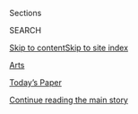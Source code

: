 <div id="app">

<div>

<div class="NYTAppHideMasthead css-zz1s19 e1suatyy0">

<div class="section css-ui9rw0 e1suatyy2">

<div class="css-11hrj97 er09x8g0">

<div class="css-6n7j50">

</div>

<span class="css-1dv1kvn">Sections</span>

<div class="css-10488qs">

<span class="css-1dv1kvn">SEARCH</span>

</div>

[Skip to content](#site-content)[Skip to site index](#site-index)

</div>

<div id="masthead-section-label" class="css-1fnb9ct eaxe0e00">

[Arts](https://www.nytimes.com/section/arts)

</div>

<div class="css-10698na e1huz5gh0">

</div>

</div>

<div id="masthead-bar-one" class="section hasLinks css-15hmgas e1csuq9d3">

<div class="css-uqyvli e1csuq9d0">

</div>

<div class="css-1uqjmks e1csuq9d1">

</div>

<div class="css-9e9ivx">

[](https://myaccount.nytimes.com/auth/login?response_type=cookie&client_id=vi)

</div>

<div class="css-1bvtpon e1csuq9d2">

[Today’s Paper](https://www.nytimes.com/section/todayspaper)

</div>

</div>

</div>

</div>

<div data-aria-hidden="false">

<div id="site-content" role="main">

<div id="top-wrapper" class="css-15p45cc eaca97t0" type="top">

<div id="top-slug" class="css-19x0jxb eaca97t1" hidden="">

Advertisement

</div>

[Continue reading the main story](#after-top)

<div class="ad top-wrapper" style="text-align:center;height:100%;display:block;min-height:90px">

<div id="top" class="place-ad" data-position="top" data-size-key="top">

</div>

</div>

<div id="after-top">

</div>

</div>

<div id="collection-arts" class="section css-15h4p1b e9abtgs0">

<div class="css-1j21atc e1svk9qx1">

<div class="css-fmiefx e1svk9qx2">

<div class="css-1hk7r2m eu54l5x0">

<div id="sponsor-wrapper" class="css-7a1pgi eaca97t0" type="sponsor" hidden="">

<div id="sponsor-slug" class="css-1l4mleb eaca97t1" hidden="">

Supported by

</div>

[Continue reading the main story](#after-sponsor)

<div id="sponsor" class="ad sponsor-wrapper" style="text-align:left;height:100%;display:block">

</div>

<div id="after-sponsor">

</div>

</div>

</div>

</div>

<div class="css-nfcc9b e1svk9qx3">

<div class="css-vl9dhg e1svk9qx5">

<div class="css-1nrhkj6 e1svk9qx6">

# Arts

<div class="follow-button-placeholder" data-collection-id="">

</div>

</div>

</div>

</div>

</div>

1.  [Art & Design](/section/arts/design)
2.  [Books](/section/books)
3.  [Dance](/section/arts/dance)
4.  [Movies](/section/movies)
5.  [Music](/section/arts/music)
6.  [Television](/section/arts/television)
7.  [Theater](/section/theater)
8.  [Pop Culture](/spotlight/pop-culture)
9.  [Watching](/watching)

<div class="css-4svvz1 ekkqrpp0">

<div id="collection-highlights-container" class="section css-18l1u7x e46isfb1">

<div class="css-gfgt40 ekkqrpp1">

## Highlights

1.  ![<span class="css-1nk1g0h e1oaj3zl2"><span class="css-1dv1kvn">Credit</span>Rozette
    Rago for The New York
    Times</span>](https://static01.nyt.com/images/2020/08/09/arts/02covid-house5/02covid-house5-videoLarge-v3.jpg)
    
    <div class="css-10wtrbd">
    
    <div class="css-1dqkjed">
    
    [![](https://static01.nyt.com/images/2020/08/09/arts/02covid-house5/02covid-house5-thumbStandard-v2.jpg)](/2020/08/07/arts/design/susan-burton-reentry-project-prisons-virus.html)
    
    </div>
    
    ## [Leaving Gun Towers and Barbed Wire for a Healing House](/2020/08/07/arts/design/susan-burton-reentry-project-prisons-virus.html)
    
    Susan Burton, an advocate for formerly incarcerated women, is racing
    against the clock to shelter those freed early because of the surge
    of coronavirus cases in prisons.
    
    <span class="css-me3p27"></span><span class="css-1dydysp e4e4i5l3"></span><span class="css-9voj2j">By
    <span class="css-1baulvz last-byline" itemprop="name">Patricia Leigh
    Brown</span></span>
    
    </div>

2.  ![<span class="css-1nk1g0h e1oaj3zl2"><span class="css-1dv1kvn">Credit</span>PA
    Images, via Getty
    Images</span>](https://static01.nyt.com/images/2020/08/08/arts/07smyth-1/07smyth-1-videoLarge.jpg)
    
    <div class="css-10wtrbd">
    
    <div class="css-1dqkjed">
    
    [![](https://static01.nyt.com/images/2020/08/08/arts/07smyth-1/07smyth-1-thumbStandard.jpg)](/2020/08/07/arts/music/ethel-smyth-prison-chandos.html)
    
    </div>
    
    ### My Favorite Page
    
    ## [Ethel Smyth, a Composer Long Unheard, Is Recorded Anew](/2020/08/07/arts/music/ethel-smyth-prison-chandos.html)
    
    “The Prison” — her last major piece, premiered in 1931 — comes out
    on disc for the first time.
    
    <span class="css-me3p27"></span><span class="css-1dydysp e4e4i5l3"></span><span class="css-9voj2j">By
    <span class="css-1baulvz last-byline" itemprop="name">David
    Allen</span></span>
    
    </div>

3.  1.  ![<span class="css-1nk1g0h e1oaj3zl2"><span class="css-1dv1kvn">Credit</span>HBO</span>](https://static01.nyt.com/images/2020/08/09/arts/09lovecraft1/merlin_175064256_6b081f0e-8919-4b0c-97ed-3dea98d30bb3-videoLarge.jpg)
        
        <div class="css-10wtrbd">
        
        ## [Living While Black in ‘Lovecraft Country’](/2020/08/07/arts/television/living-while-black-in-lovecraft-country.html)
        
        <div class="css-ajkwsy">
        
        [![](https://static01.nyt.com/images/2020/08/09/arts/09lovecraft1/09lovecraft1-thumbStandard.jpg)](/2020/08/07/arts/television/living-while-black-in-lovecraft-country.html)
        
        </div>
        
        Misha Green, the creator of this macabre new HBO series,
        discusses her obsession with horror and why its sense of dread
        and danger is not just an allegory.
        
        <span class="css-me3p27"></span><span class="css-1dydysp e4e4i5l3"></span><span class="css-9voj2j">By
        <span class="css-1baulvz last-byline" itemprop="name">Salamishah
        Tillet</span></span>
        
        </div>
    
    2.  ![<span class="css-1nk1g0h e1oaj3zl2"><span class="css-1dv1kvn">Credit</span>Archive
        PL/Alamy Stock
        Photo</span>](https://static01.nyt.com/images/2020/08/09/arts/09LOVECRAFT-MAN1/09LOVECRAFT-MAN1-videoLarge.jpg)
        
        <div class="css-10wtrbd">
        
        ## [Gods, Monsters and H.P. Lovecraft’s Uncanny Legacy](/2020/08/07/arts/television/hp-lovecraft.html)
        
        <div class="css-ajkwsy">
        
        [![](https://static01.nyt.com/images/2020/08/09/arts/09LOVECRAFT-MAN1/09LOVECRAFT-MAN1-thumbStandard.jpg)](/2020/08/07/arts/television/hp-lovecraft.html)
        
        </div>
        
        The author’s stories have influenced countless works, including
        the new HBO series “Lovecraft Country.” But how do modern
        adapters reckon with his racism, his sexism and his profound
        weirdness?
        
        <span class="css-me3p27"></span><span class="css-1dydysp e4e4i5l3"></span><span class="css-9voj2j">By
        <span class="css-1baulvz last-byline" itemprop="name">Alexis
        Soloski</span></span>
        
        </div>

</div>

<div class="css-1xdhyk6 e46isfb0">

<div class="css-zk12ih ef6si7p0">

1.  ### critic’s notebook
    
    ![<span class="css-1hhnwbi e1oaj3zl2"><span class="css-1dv1kvn">Credit</span>via
    Fast
    Familiar</span>](https://static01.nyt.com/images/2020/08/08/arts/06immersive-notebook-1/06immersive-notebook-1-videoLarge.jpg)
    
    <div class="css-10wtrbd">
    
    ## [In These Immersive Shows, the Jury Is In (Your Home)](/2020/08/07/theater/immersive-shows-jury-duty-eschaton.html)
    
    Sifting evidence and debating whodunit with strangers turns out to
    be an especially successful way for theater to be enjoyed from a
    laptop.
    
    <span class="css-me3p27"></span><span class="css-1dydysp e4e4i5l3"></span><span class="css-9voj2j">By
    <span class="css-1baulvz last-byline" itemprop="name">Alexis
    Soloski</span></span>
    
    </div>

2.  ![<span class="css-1hhnwbi e1oaj3zl2"><span class="css-1dv1kvn">Credit</span>Aaron
    Berger for The New York
    Times</span>](https://static01.nyt.com/images/2020/08/08/arts/30outdoor-reopen-bkbridge1/30outdoor-reopen-bkbridge1-videoLarge.jpg)
    
    <div class="css-10wtrbd">
    
    ## [Summertime in the (Partly Reopened) City](/2020/08/07/arts/design/high-line-governors-island-brooklyn-bridge-park.html)
    
    While life is not quite back to normal, we found city dwellers
    making the most of strolling the High Line, outings to Governors
    Island and exploring a new section of Brooklyn Bridge Park.
    
    <span class="css-me3p27"></span><span class="css-1dydysp e4e4i5l3"></span><span class="css-9voj2j">By
    <span class="css-1baulvz last-byline" itemprop="name">Aaron
    Berger</span></span>
    
    </div>

3.  ![<span class="css-1hhnwbi e1oaj3zl2"><span class="css-1dv1kvn">Credit</span>Gordon
    Welters for The New York
    Times</span>](https://static01.nyt.com/images/2020/08/07/arts/07illegal-parties1/07illegal-parties1-videoLarge-v2.jpg)
    
    <div class="css-10wtrbd">
    
    ## [At Europe’s Illegal Parties, the Virus Is the Last Thing on Anyone’s Mind](/2020/08/07/arts/music/illegal-parties-coronavirus-europe.html)
    
    Across the continent, crowds are flocking to events organized on
    social media and messaging apps, despite risks and a backlash.
    
    <span class="css-me3p27"></span><span class="css-1dydysp e4e4i5l3"></span><span class="css-9voj2j">By
    <span class="css-1baulvz" itemprop="name">Alex Marshall</span>,
    <span class="css-1baulvz" itemprop="name">Thomas Rogers</span> and
    <span class="css-1baulvz last-byline" itemprop="name">Constant
    Méheut</span></span>
    
    </div>

4.  ![<span class="css-1hhnwbi e1oaj3zl2"><span class="css-1dv1kvn">Credit</span>Krista
    Schlueter for The New York
    Times</span>](https://static01.nyt.com/images/2020/08/07/arts/07rudin1/merlin_169363965_d4dcf525-2758-4cc3-bef0-5c2b94c41d80-videoLarge.jpg)
    
    <div class="css-10wtrbd">
    
    ## [Ad Agency Sues Scott Rudin, Saying Producer Owes $6.3 Million](/2020/08/07/theater/scott-rudin-spotco-broadway-lawsuit.html)
    
    At issue: payment for media buying and marketing strategy for the
    Broadway revivals of “West Side Story” and “The Music Man.”
    
    <span class="css-me3p27"></span><span class="css-1dydysp e4e4i5l3"></span><span class="css-9voj2j">By
    <span class="css-1baulvz last-byline" itemprop="name">Michael
    Paulson</span></span>
    
    </div>

5.  ### The Playlist
    
    ![<span class="css-1hhnwbi e1oaj3zl2"><span class="css-1dv1kvn">Credit</span>YouTube</span>](https://static01.nyt.com/images/2020/08/09/arts/07playlist/07playlist-videoLarge.png)
    
    <div class="css-10wtrbd">
    
    ## [Cardi B and Megan Thee Stallion Take Control, and 10 More New Songs](/2020/08/07/arts/music/playlist-cardi-b-megan-thee-stallion.html)
    
    Hear tracks by Jamila Woods, Chika, beabadoobee and others.
    
    <span class="css-me3p27"></span><span class="css-1dydysp e4e4i5l3"></span><span class="css-9voj2j">By
    <span class="css-1baulvz" itemprop="name">Jon Pareles</span>,
    <span class="css-1baulvz" itemprop="name">Jon Caramanica</span>,
    <span class="css-1baulvz" itemprop="name">Giovanni Russonello</span>
    and <span class="css-1baulvz last-byline" itemprop="name">Lindsay
    Zoladz</span></span>
    
    </div>

</div>

</div>

</div>

<div id="mid1-wrapper" class="css-1mn4oms eaca97t0" type="rank">

<div id="mid1-slug" class="css-1tag3rd eaca97t1">

Advertisement

</div>

[Continue reading the main story](#after-mid1)

<div id="mid1" class="ad mid1-wrapper" style="text-align:center;height:100%;display:block">

</div>

<div id="after-mid1">

</div>

</div>

</div>

<div class="css-185go5a e1o5byef0">

<div class="css-15cbhtu">

  - [Latest](#stream-panel)
  - <span class="css-6n7j50">Search</span>
    <div class="control">
    <div class="label-container css-1dv1kvn">
    Search
    </div>
    <div class="css-wm4t3d">
    **<span id="clear-search-input" class="css-1dv1kvn">Clear this text
    input</span>
    </div>
    </div>
    <span class="css-1iovbfw"></span>

<div id="stream-panel" class="section css-8msx5b e1jz0cab1">

<div class="css-13mho3u">

1.  
    
    <div class="css-1cp3ece">
    
    <div class="css-1l4spti">
    
    [](/2020/08/08/books/review/katie-hill-she-will-rise-ilhan-omar-tiffany-cross.html)
    
    <div class="css-79elbk">
    
    ![](https://static01.nyt.com/images/2020/08/16/books/review/16Shortlist/16Shortlist-thumbWide.jpg?quality=75&auto=webp&disable=upscale)
    
    </div>
    
    ### <span class="css-m70j1g">Shortlist</span>
    
    ## Three New Books by Women in the American Political Sphere
    
    Memoirs by Representative Ilhan Omar, the political analyst Tiffany
    Cross and the former congresswoman Katie Hill recount trials,
    victories and hopes for changing the country.
    
    <div class="css-1nqbnmb ea5icrr0">
    
    By <span class="css-1n7hynb">Christina Cauterucci</span>
    
    </div>
    
    </div>
    
    <div class="css-1lc2l26 e1xfvim33">
    
    </div>
    
    </div>

2.  
    
    <div class="css-1cp3ece">
    
    <div class="css-1l4spti">
    
    [](/2020/08/08/style/black-yearbook-university-texas-austin.html)
    
    <div class="css-79elbk">
    
    ![](https://static01.nyt.com/images/2020/07/28/fashion/00THELOOK-UT1/00THELOOK-UT1-thumbWide-v4.jpg?quality=75&auto=webp&disable=upscale)
    
    </div>
    
    ## Black at U.T., and Beyond
    
    A student set out to document the experiences of his Black
    classmates on their predominantly white campus. These are some of
    their stories.
    
    <div class="css-1nqbnmb ea5icrr0">
    
    By <span class="css-1n7hynb">Adraint Bereal <span>and</span> Patrice
    Peck</span>
    
    </div>
    
    </div>
    
    <div class="css-1lc2l26 e1xfvim33">
    
    </div>
    
    </div>

3.  
    
    <div class="css-1cp3ece">
    
    <div class="css-1l4spti">
    
    [](/2020/08/08/at-home/coronavirus-newspaper-basket.html)
    
    <div class="css-79elbk">
    
    ![](https://static01.nyt.com/images/2020/08/09/multimedia/09ah-basket-weaving17/09ah-basket-weaving17-thumbWide.jpg?quality=75&auto=webp&disable=upscale)
    
    </div>
    
    ## Turn Your Newspaper Into a Basket
    
    Behold all the news that’s fit to weave.
    
    <div class="css-1nqbnmb ea5icrr0">
    
    By <span class="css-1n7hynb">Christy Harmon</span>
    
    </div>
    
    </div>
    
    <div class="css-1lc2l26 e1xfvim33">
    
    </div>
    
    </div>

4.  
    
    <div class="css-1cp3ece">
    
    <div class="css-1l4spti">
    
    [](/2020/08/08/arts/television/whats-on-tv-saturday-i-used-to-go-here-and-monster-trucks.html)
    
    <div class="css-79elbk">
    
    ![](https://static01.nyt.com/images/2020/08/08/arts/08tvcol-useto/08tvcol-useto-thumbWide.jpg?quality=75&auto=webp&disable=upscale)
    
    </div>
    
    ## What’s on TV Saturday: ‘I Used to Go Here’ and Monster Trucks
    
    Gillian Jacobs goes back to college in an indie comedy, and the
    Diesel Brothers host three hours of monster truck stunts.
    
    <div class="css-1nqbnmb ea5icrr0">
    
    By <span class="css-1n7hynb">Lauren Messman</span>
    
    </div>
    
    </div>
    
    <div class="css-1lc2l26 e1xfvim33">
    
    </div>
    
    </div>

5.  
    
    <div class="css-1cp3ece">
    
    <div class="css-1l4spti">
    
    [](/2020/08/07/business/media/bon-appetit-race-black-staff-quits.html)
    
    <div class="css-79elbk">
    
    ![](https://static01.nyt.com/images/2020/08/07/business/07BON-APP-01/merlin_141879036_2c11670f-08df-4d43-a374-a86c3e2e7ac2-thumbWide.jpg?quality=75&auto=webp&disable=upscale)
    
    </div>
    
    ## 2 Black Staff Members Quit Bon Appétit as Tensions Over Race Continue
    
    Troubles at the magazine surfaced in June, when the top editor
    resigned under pressure after staff members complained of a toxic
    culture.
    
    <div class="css-1nqbnmb ea5icrr0">
    
    By <span class="css-1n7hynb">Edmund Lee</span>
    
    </div>
    
    </div>
    
    <div class="css-1lc2l26 e1xfvim33">
    
    </div>
    
    </div>

6.  
    
    <div class="css-1cp3ece">
    
    <div class="css-1l4spti">
    
    [](/2020/08/07/books/bernard-bailyn-dead.html)
    
    <div class="css-79elbk">
    
    ![](https://static01.nyt.com/images/2020/08/08/obituaries/08bailyn-obit1/00bailyn-toppix-thumbWide.jpg?quality=75&auto=webp&disable=upscale)
    
    </div>
    
    ## Bernard Bailyn, Eminent Historian of Early America, Dies at 97
    
    On topic after topic he shifted the direction of scholarly inquiry,
    winning two Pulitzers and a Bancroft Prize for his innovative
    research and groundbreaking works.
    
    <div class="css-1nqbnmb ea5icrr0">
    
    By <span class="css-1n7hynb">Renwick McLean <span>and</span>
    Jennifer Schuessler</span>
    
    </div>
    
    </div>
    
    <div class="css-1lc2l26 e1xfvim33">
    
    </div>
    
    </div>

7.  
    
    <div class="css-1cp3ece">
    
    <div class="css-1l4spti">
    
    [](/2020/08/07/theater/brent-carver-dead.html)
    
    <div class="css-79elbk">
    
    ![](https://static01.nyt.com/images/2020/08/09/obituaries/09Carver-obit4/07Carver4-thumbWide.jpg?quality=75&auto=webp&disable=upscale)
    
    </div>
    
    ## Brent Carver, Versatile Tony-Winning Actor, Dies at 68
    
    He played Hamlet, the wizard Gandalf and Tevye in “Fiddler on the
    Roof.” But he was probably best known for “Kiss of the Spider
    Woman.”
    
    <div class="css-1nqbnmb ea5icrr0">
    
    By <span class="css-1n7hynb">Anita Gates</span>
    
    </div>
    
    </div>
    
    <div class="css-1lc2l26 e1xfvim33">
    
    </div>
    
    </div>

8.  
    
    <div class="css-1cp3ece">
    
    <div class="css-1l4spti">
    
    [](/2020/08/07/t-magazine/akeem-smith-art.html)
    
    <div class="css-79elbk">
    
    ![](https://static01.nyt.com/images/2020/08/07/t-magazine/07tmag-akeem/07tmag-akeem-thumbWide.jpg?quality=75&auto=webp&disable=upscale)
    
    </div>
    
    ### <span class="css-m70j1g">The Artists</span>
    
    ## A Different View of a Jamaican Dancehall
    
    On the verge of his first major exhibition, Akeem Smith shares a new
    artwork.
    
    <div class="css-1nqbnmb ea5icrr0">
    
    By <span class="css-1n7hynb">Akeem Smith</span>
    
    </div>
    
    </div>
    
    <div class="css-1lc2l26 e1xfvim33">
    
    </div>
    
    </div>

9.  
    
    <div class="css-1cp3ece">
    
    <div class="css-1l4spti">
    
    [](/2020/08/07/arts/aidan-koch-postcards.html)
    
    <div class="css-79elbk">
    
    ![](https://static01.nyt.com/images/2020/08/09/arts/09diary-project-koch/09diary-project-koch-thumbWide-v2.jpg?quality=75&auto=webp&disable=upscale)
    
    </div>
    
    ## Why You Should Write Postcards, Even From Home
    
    A postcard functions outside the language of chats, emails, calls
    and letters.
    
    <div class="css-1nqbnmb ea5icrr0">
    
    By <span class="css-1n7hynb">Aidan Koch</span>
    
    </div>
    
    </div>
    
    <div class="css-1lc2l26 e1xfvim33">
    
    </div>
    
    </div>

10. 
    
    <div class="css-1cp3ece">
    
    <div class="css-1l4spti">
    
    [](/2020/08/07/business/media/lorenzo-milam-dead.html)
    
    <div class="css-79elbk">
    
    ![](https://static01.nyt.com/images/2020/08/06/obituaries/06Milam5/06Milam5-thumbWide.jpg?quality=75&auto=webp&disable=upscale)
    
    </div>
    
    ## Lorenzo Wilson Milam, Guru of Community Radio, Is Dead at 86
    
    He helped start noncommercial stations in the 1960s and ’70s,
    offering an eclectic mix of music and talk. His goal: to change the
    world.
    
    <div class="css-1nqbnmb ea5icrr0">
    
    By <span class="css-1n7hynb">Richard Sandomir</span>
    
    </div>
    
    </div>
    
    <div class="css-1lc2l26 e1xfvim33">
    
    </div>
    
    </div>

<div class="css-13mho3u">

<div class="css-1t62hi8">

<div class="css-1stvaey">

Show More

<div>

<div style="border:0;clip:rect(0 0 0 0);height:1px;margin:-1px;overflow:hidden;white-space:nowrap;padding:0;width:1px;position:absolute" role="log" data-aria-live="assertive">

</div>

<div style="border:0;clip:rect(0 0 0 0);height:1px;margin:-1px;overflow:hidden;white-space:nowrap;padding:0;width:1px;position:absolute" role="log" data-aria-live="assertive">

</div>

<div style="border:0;clip:rect(0 0 0 0);height:1px;margin:-1px;overflow:hidden;white-space:nowrap;padding:0;width:1px;position:absolute" role="log" data-aria-live="polite">

</div>

<div style="border:0;clip:rect(0 0 0 0);height:1px;margin:-1px;overflow:hidden;white-space:nowrap;padding:0;width:1px;position:absolute" role="log" data-aria-live="polite">

</div>

</div>

</div>

</div>

</div>

</div>

<div class="css-g6hk37 supplemental">

<div id="mid2-wrapper" class="css-10wkyv7 eaca97t0" type="lede">

<div id="mid2-slug" class="css-1tag3rd eaca97t1">

Advertisement

</div>

[Continue reading the main story](#after-mid2)

<div id="mid2" class="ad mid2-wrapper" style="text-align:center;height:100%;display:block;min-height:250px">

</div>

<div id="after-mid2">

</div>

</div>

## Follow Us

<div class="module-body">

  - [**<span data-aria-hidden="true">@nytimesarts</span><span class="css-1dv1kvn">twitter
    page for @nytimesarts</span>](https://twitter.com/nytimesarts)
  - [**<span data-aria-hidden="true">@nytimestheater</span><span class="css-1dv1kvn">twitter
    page for @nytimestheater</span>](https://twitter.com/nytimestheater)
  - [**<span data-aria-hidden="true">@nytimesmusic</span><span class="css-1dv1kvn">twitter
    page for @nytimesmusic</span>](https://twitter.com/nytimesmusic)

</div>

<div id="mktg-wrapper" class="css-oxle51 eaca97t0" type="mktg">

<div id="mktg-slug" class="css-1tag3rd eaca97t1">

Advertisement

</div>

[Continue reading the main story](#after-mktg)

<div id="mktg" class="ad mktg-wrapper" style="text-align:center;height:100%;display:block">

</div>

<div id="after-mktg">

</div>

</div>

</div>

</div>

</div>

</div>

</div>

</div>

## Site Index

<div>

</div>

## Site Information Navigation

  - [© <span>2020</span> <span>The New York Times
    Company</span>](https://help.nytimes.com/hc/en-us/articles/115014792127-Copyright-notice)

<!-- end list -->

  - [NYTCo](https://www.nytco.com/)
  - [Contact
    Us](https://help.nytimes.com/hc/en-us/articles/115015385887-Contact-Us)
  - [Work with us](https://www.nytco.com/careers/)
  - [Advertise](https://nytmediakit.com/)
  - [T Brand Studio](http://www.tbrandstudio.com/)
  - [Your Ad
    Choices](https://www.nytimes.com/privacy/cookie-policy#how-do-i-manage-trackers)
  - [Privacy](https://www.nytimes.com/privacy)
  - [Terms of
    Service](https://help.nytimes.com/hc/en-us/articles/115014893428-Terms-of-service)
  - [Terms of
    Sale](https://help.nytimes.com/hc/en-us/articles/115014893968-Terms-of-sale)
  - [Site Map](https://spiderbites.nytimes.com)
  - [Help](https://help.nytimes.com/hc/en-us)
  - [Subscriptions](https://www.nytimes.com/subscription?campaignId=37WXW)

</div>

</div>
